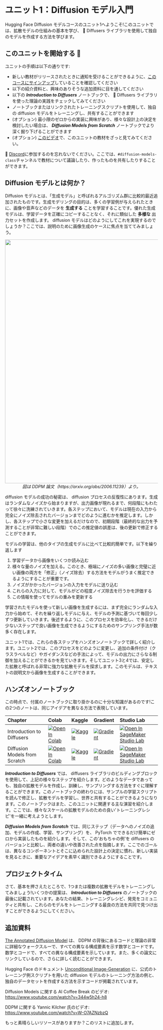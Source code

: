 # ユニット1：Diffusion モデル入門

Hugging Face Diffusion モデルコースのユニット1へようこそ!このユニットでは、拡散モデルの仕組みの基本を学び、
🤗 Diffusers ライブラリを使用して独自のモデルを作成する方法を学びます。

## このユニットを開始する :rocket:

ユニットの手順は以下の通りです:

- 新しい教材がリリースされたときに通知を受けることができるように、[このコースにサインアップ](https://huggingface.us17.list-manage.com/subscribe?u=7f57e683fa28b51bfc493d048&id=ef963b4162)していることを確認してください
- 以下の紹介資料と、興味のありそうな追加資料に目を通してください
- 以下の _**Introduction to Diffusers**_ ノートブックで、 🤗 Diffusers ライブラリを使った理論の実践をチェックしてみてください
- ノートブックまたはリンクされたトレーニングスクリプトを使用して、独自の diffusion モデルをトレーニングし、共有することができます
- (オプション) 最小限のゼロからの実装に興味があり、様々な設計上の決定を検討したい場合は、 _**Diffusion Models from Scratch**_ ノートブックでより深く掘り下げることができます
- (オプション) [このビデオ](https://www.youtube.com/watch?v=09o5cv6u76c)で、このユニットの教材をざっと見てみてください。


:loudspeaker: [Discord](https://huggingface.co/join/discord)に参加するのを忘れないでください。ここでは、`#diffusion-models-class`チャンネルで教材について議論したり、作ったものを共有したりすることができます。

## Diffusion モデルとは何か？

Diffusion モデルとは、「生成モデル」と呼ばれるアルゴリズム群に比較的最近追加されたものです。生成モデリングの目的は、多くの学習例が与えられたときに、画像や音声などのデータを **生成する** ことを学習することです。優れた生成モデルは、学習データを正確にコピーすることなく、それに類似した **多様な** 出力セットを作成します。 diffusion モデルはどのようにしてこれを実現するのでしょうか？ここでは、説明のために画像生成のケースに焦点を当ててみましょう。

<p align="center">
    <img src="https://user-images.githubusercontent.com/10695622/174349667-04e9e485-793b-429a-affe-096e8199ad5b.png" width="800"/>
    <br>
    <em> 図は DDPM 論文（https://arxiv.org/abs/2006.11239）より。 </em>
<p>

diffusion モデルの成功の秘密は、 diffusion プロセスの反復性にあります。生成はランダムなノイズから始まりますが、出力画像が現れるまで、何段階にもわたって徐々に洗練されていきます。各ステップにおいて、モデルは現在の入力から完全にノイズ除去されたバージョンまでどのように進むかを推定します。しかし、各ステップで小さな変更を加えるだけなので、初期段階（最終的な出力を予測することが非常に難しい段階）でのこの推定値の誤差は、後の更新で修正することができます。

モデルの学習は、他のタイプの生成モデルに比べて比較的簡単です。以下を繰り返します
1) 学習データから画像をいくつか読み込む
2) 様々な量のノイズを加える。このとき、極端にノイズの多い画像と完璧に近い画像の両方を「修正」（ノイズ除去）する方法をモデルがうまく推定できるようにすることが重要です。
3) ノイズがかかったバージョンの入力をモデルに送り込む
4) これらの入力に対して、モデルがどの程度ノイズ除去を行うかを評価する
5) この情報を使ってモデルの重みを更新する

学習されたモデルを使って新しい画像を生成するには、まず完全にランダムな入力から始めて、それを繰り返しモデルに与え、モデルの予測に基づいて毎回少しずつ更新していきます。後述するように、このプロセスを効率化し、できるだけ少ないステップで良い画像を生成できるようにするためのサンプリング手法が数多く存在します。

ユニット1では、これらの各ステップをハンズオンノートブックで詳しく紹介します。ユニット2では、このプロセスをどのように変更し、追加の条件付け（クラスラベルなど）やガイダンスなどの手法によって、モデルの出力にさらなる制御を加えることができるかを見ていきます。そしてユニット3と4では、安定した拡散と呼ばれる非常に強力な拡散モデルを探求します。このモデルは、テキストの説明文から画像を生成することができます。

## ハンズオンノートブック

この時点で、付属のノートブックに取り掛かるのに十分な知識があるのです!この2つのノートは、同じアイデアを異なる方法で表現しています。

| Chapter                                     | Colab                                                                                                                                                                                               | Kaggle                                                                                                                                                                                                   | Gradient                                                                                                                                                                               | Studio Lab                                                                                                                                                                                                   |
|:--------------------------------------------|:----------------------------------------------------------------------------------------------------------------------------------------------------------------------------------------------------|:---------------------------------------------------------------------------------------------------------------------------------------------------------------------------------------------------------|:---------------------------------------------------------------------------------------------------------------------------------------------------------------------------------------|:-------------------------------------------------------------------------------------------------------------------------------------------------------------------------------------------------------------|
| Introduction to Diffusers                                | [![Open In Colab](https://colab.research.google.com/assets/colab-badge.svg)](https://colab.research.google.com/github/huggingface/diffusion-models-class/blob/main/unit1/01_introduction_to_diffusers.ipynb)              | [![Kaggle](https://kaggle.com/static/images/open-in-kaggle.svg)](https://kaggle.com/kernels/welcome?src=https://github.com/huggingface/diffusion-models-class/blob/main/unit1/01_introduction_to_diffusers.ipynb)              | [![Gradient](https://assets.paperspace.io/img/gradient-badge.svg)](https://console.paperspace.com/github/huggingface/diffusion-models-class/blob/main/unit1/01_introduction_to_diffusers.ipynb)              | [![Open In SageMaker Studio Lab](https://studiolab.sagemaker.aws/studiolab.svg)](https://studiolab.sagemaker.aws/import/github/huggingface/diffusion-models-class/blob/main/unit1/01_introduction_to_diffusers.ipynb)              |
| Diffusion Models from Scratch                                | [![Open In Colab](https://colab.research.google.com/assets/colab-badge.svg)](https://colab.research.google.com/github/huggingface/diffusion-models-class/blob/main/unit1/02_diffusion_models_from_scratch.ipynb)              | [![Kaggle](https://kaggle.com/static/images/open-in-kaggle.svg)](https://kaggle.com/kernels/welcome?src=https://github.com/huggingface/diffusion-models-class/blob/main/unit1/02_diffusion_models_from_scratch.ipynb)              | [![Gradient](https://assets.paperspace.io/img/gradient-badge.svg)](https://console.paperspace.com/github/huggingface/diffusion-models-class/blob/main/unit1/02_diffusion_models_from_scratch.ipynb)              | [![Open In SageMaker Studio Lab](https://studiolab.sagemaker.aws/studiolab.svg)](https://studiolab.sagemaker.aws/import/github/huggingface/diffusion-models-class/blob/main/unit1/02_diffusion_models_from_scratch.ipynb)              |

_**Introduction to Diffusers**_ では、 diffusers ライブラリのビルディングブロックを使用して、上記の様々なステップを紹介します。どのようなデータであっても、独自の拡散モデルを作成し、訓練し、サンプリングする方法をすぐに理解することができます。このノートブックの終わりには、サンプルの学習スクリプトを読んで修正し、拡散モデルを学習し、世界と共有することができるようになります。このノートブックはまた、このユニットに関連する主な演習を紹介します。ここでは、様々なスケールの拡散モデルのための良い'トレーニングレシピ'を一緒に考えようとします。

_**Diffusion Models from Scratch**_ では、同じステップ（データへのノイズの追加、モデルの作成、学習、サンプリング）を、 PyTorch でできるだけ簡単にゼロから実装したものを紹介します。そして、この'おもちゃの例'を diffusers のバージョンと比較し、両者の違いや改善された点を指摘します。ここでのゴールは、異なるコンポーネントとそこに込められた設計上の決定に慣れ、新しい実装を見るときに、重要なアイデアを素早く識別できるようにすることです。

## プロジェクトタイム

さて、基本を押さえたところで、1つまたは複数の拡散モデルをトレーニングしてみましょう!いくつかの提案は、 _**Introduction to Diffusers**_ のノートブックの最後に記載されています。あなたの結果、トレーニングレシピ、発見をコミュニティと共有し、これらのモデルをトレーニングする最良の方法を共同で見つけ出すことができるようにしてください。

## 追加資料

[The Annotated Diffusion Model](https://huggingface.co/blog/annotated-diffusion) は、 DDPM の背後にあるコードと理論の非常に詳細なウォークスルーで、すべての異なる構成要素を示す数学とコードです。
 数学とコードで、すべての異なる構成要素を示しています。また、多くの論文にリンクしているので、さらに詳しく読むことができます。

Hugging Face のドキュメント [Unconditional Image-Generation](https://huggingface.co/docs/diffusers/training/unconditional_training) に、公式のトレーニング例スクリプトを用いた diffusion モデルのトレーニング方法の例と、独自のデータセットを作成する方法を示すコードが掲載されています。

Diffusion Models に関する AI Coffee Break のビデオ: https://www.youtube.com/watch?v=344w5h24-h8

DDPM に関する Yannic Kilcher 氏のビデオ: https://www.youtube.com/watch?v=W-O7AZNzbzQ

もっと素晴らしいリソースがありますか？このリストに追加します。
